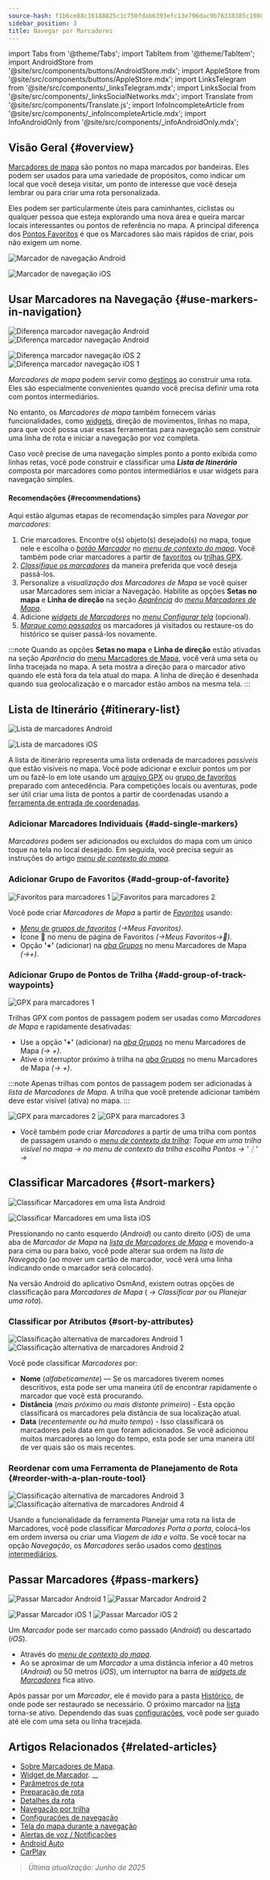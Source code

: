 ```yaml
---
source-hash: f1b6ce88c16188825c1c750fdab6393efc13e796dac9b76318385c1908db3134
sidebar_position: 3
title: Navegar por Marcadores
---
```

import Tabs from '@theme/Tabs';
import TabItem from '@theme/TabItem';
import AndroidStore from '@site/src/components/buttons/AndroidStore.mdx';
import AppleStore from '@site/src/components/buttons/AppleStore.mdx';
import LinksTelegram from '@site/src/components/_linksTelegram.mdx';
import LinksSocial from '@site/src/components/_linksSocialNetworks.mdx';
import Translate from '@site/src/components/Translate.js';
import InfoIncompleteArticle from '@site/src/components/_infoIncompleteArticle.mdx';
import InfoAndroidOnly from '@site/src/components/_infoAndroidOnly.mdx';




## Visão Geral {#overview}

[Marcadores de mapa](../../personal/markers.md) são pontos no mapa marcados por bandeiras. Eles podem ser usados para uma variedade de propósitos, como indicar um local que você deseja visitar, um ponto de interesse que você deseja lembrar ou para criar uma rota personalizada.

Eles podem ser particularmente úteis para caminhantes, ciclistas ou qualquer pessoa que esteja explorando uma nova área e queira marcar locais interessantes ou pontos de referência no mapa. A principal diferença dos [Pontos Favoritos](../../personal/favorites.md) é que os Marcadores são mais rápidos de criar, pois não exigem um nome.

<Tabs groupId="operating-systems" queryString="current-os">

<TabItem value="android" label="Android">

![Marcador de navegação Android](@site/static/img/navigation/marker/navigation_marker_android.png)

</TabItem>

<TabItem value="ios" label="iOS">

![Marcador de navegação iOS](@site/static/img/navigation/marker/navigation_marker_ios.png)

</TabItem>

</Tabs>


## Usar Marcadores na Navegação {#use-markers-in-navigation}

<Tabs groupId="operating-systems" queryString="current-os">

<TabItem value="android" label="Android">

 ![Diferença marcador navegação Android](@site/static/img/navigation/marker/markers_ex_andr_2.png) ![Diferença marcador navegação Android](@site/static/img/navigation/marker/markers_ex_andr_1.png)

</TabItem>

<TabItem value="ios" label="iOS">

![Diferença marcador navegação iOS 2](@site/static/img/navigation/marker/markers_ex_ios_2.png) ![Diferença marcador navegação iOS 1](@site/static/img/navigation/marker/markers_ex_ios_1.png)

</TabItem>

</Tabs>

*Marcadores de mapa* podem servir como [destinos](./route-navigation#set-destinations) ao construir uma rota. Eles são especialmente convenientes quando você precisa definir uma rota com pontos intermediários.

No entanto, os *Marcadores de mapa* também fornecem várias funcionalidades, como [widgets](../../widgets/markers.md), direção de movimentos, linhas no mapa, para que você possa usar essas ferramentas para navegação sem construir uma linha de rota e iniciar a navegação por voz completa.

Caso você precise de uma navegação simples ponto a ponto exibida como linhas retas, você pode construir e classificar uma ***Lista de Itinerário*** composta por marcadores como pontos intermediários e usar widgets para navegação simples.


#### Recomendações {#recommendations}

Aqui estão algumas etapas de recomendação simples para *Navegar por marcadores*:

1. Crie marcadores. Encontre o(s) objeto(s) desejado(s) no mapa, toque nele e escolha o *[botão Marcador](../../personal/markers.md#add--edit-markers)* no *[menu de contexto do mapa](../../map/map-context-menu.md#add--edit-marker)*. Você também pode criar marcadores a partir de [favoritos](#add-group-of-favorite) ou [trilhas GPX](#add-group-of-track-waypoints).
2. [*Classifique os marcadores*](#sort-markers) da maneira preferida que você deseja passá-los.
3. Personalize a *visualização dos Marcadores de Mapa* se você quiser usar Marcadores sem iniciar a Navegação. Habilite as opções **Setas no mapa** e **Linha de direção** na seção *[Aparência](../../personal/markers.md#appearance-on-the-map)* do *[menu Marcadores de Mapa](../../personal/markers.md#actions)*.
4. Adicione *[widgets de Marcadores](../../personal/markers.md#markers)* no *[menu Configurar tela](../../widgets/configure-screen.md)* (opcional).
5. [*Marque como passados*](#pass-markers) os marcadores já visitados ou restaure-os do histórico se quiser passá-los novamente.

:::note
Quando as opções **Setas no mapa** e **Linha de direção** estão ativadas na seção *Aparência* do [menu Marcadores de Mapa](../../personal/markers.md#appearance-on-the-map), você verá uma seta ou linha tracejada no mapa. A seta mostra a direção para o marcador ativo quando ele está fora da tela atual do mapa. A linha de direção é desenhada quando sua geolocalização e o marcador estão ambos na mesma tela.
:::


## Lista de Itinerário {#itinerary-list}

<Tabs groupId="operating-systems" queryString="current-os">

<TabItem value="android" label="Android">

![Lista de marcadores Android](@site/static/img/navigation/marker/markers_list_andr.png)

</TabItem>

<TabItem value="ios" label="iOS">

![Lista de marcadores iOS](@site/static/img/navigation/marker/markers_list_ios.png)

</TabItem>

</Tabs>


A lista de itinerário representa uma lista ordenada de marcadores *passíveis* que estão visíveis no mapa. Você pode adicionar e excluir pontos um por um ou fazê-lo em lote usando um [arquivo GPX](#add-group-of-track-waypoints) ou [grupo de favoritos](#add-group-of-favorite) preparado com antecedência. Para competições locais ou aventuras, pode ser útil criar uma lista de pontos a partir de coordenadas usando a [ferramenta de entrada de coordenadas](../../plan-route/coordinate-input.md).


### Adicionar Marcadores Individuais {#add-single-markers}

*Marcadores* podem ser adicionados ou excluídos do mapa com um único toque na tela no local desejado. Em seguida, você precisa seguir as instruções do artigo *[menu de contexto do mapa](../../map/map-context-menu.md#add--edit-marker)*.


### Adicionar Grupo de Favoritos {#add-group-of-favorite}

<InfoAndroidOnly />

![Favoritos para marcadores 1](@site/static/img/navigation/marker/markers_favorites_andr_3.png) ![Favoritos para marcadores 2](@site/static/img/navigation/marker/markers_favorites_andr_2.png)

Você pode criar *Marcadores de Mapa* a partir de *[Favoritos](../../personal/favorites.md)* usando:

- *[Menu de grupos de favoritos](../../personal/favorites.md#favorite-group-actions)* *(<Translate android="true" ids="shared_string_menu,shared_string_my_places"/>→Meus Favoritos)*.
- Ícone &#128681; no menu de página de Favoritos *(<Translate android="true" ids="shared_string_menu,shared_string_my_places"/>→Meus Favoritos→&#128681;)*.
- Opção **'+'** (adicionar) na *[aba Grupos](../../personal/markers.md#marker-groups)* no menu Marcadores de Mapa *(<Translate android="true" ids="shared_string_menu,map_markers,shared_string_groups"/>→+)*.


### Adicionar Grupo de Pontos de Trilha {#add-group-of-track-waypoints}

<InfoAndroidOnly />

![GPX para marcadores 1](@site/static/img/navigation/marker/track_to_markers_andr.png)

Trilhas GPX com pontos de passagem podem ser usadas como *Marcadores de Mapa* e rapidamente desativadas:

- Use a opção **'+'** (adicionar) na *[aba Grupos](../../personal/markers.md#marker-groups)* no menu Marcadores de Mapa *(<Translate android="true" ids="shared_string_menu,map_markers,shared_string_groups"/>→ +)*.
- Ative o interruptor próximo à trilha na *[aba Grupos](../../personal/markers.md#marker-groups)* no menu Marcadores de Mapa *(<Translate android="true" ids="shared_string_menu,map_markers,shared_string_groups"/>→ +)*.

:::note
Apenas trilhas com pontos de passagem podem ser adicionadas à *lista de Marcadores de Mapa*. A trilha que você pretende adicionar também deve estar visível (ativa) no mapa.
:::

![GPX para marcadores 2](@site/static/img/navigation/marker/track_to_markers_andr_2.png) ![GPX para marcadores 3](@site/static/img/navigation/marker/track_to_markers_andr_3.png)

- Você também pode criar *Marcadores* a partir de uma trilha com pontos de passagem usando o *[menu de contexto da trilha](../../map/tracks/track-context-menu.md#points--waypoints)*: *Toque em uma trilha visível no mapa → no menu de contexto da trilha escolha Pontos → '&#8942;' → <Translate android="true" ids="add_group_to_markers"/>*


## Classificar Marcadores {#sort-markers}

<Tabs groupId="operating-systems" queryString="current-os">

<TabItem value="android" label="Android">

![Classificar Marcadores em uma lista Android](@site/static/img/navigation/marker/sort_markers_andr.png)

</TabItem>

<TabItem value="ios" label="iOS">

![Classificar Marcadores em uma lista iOS](@site/static/img/navigation/marker/sort_markers_ios.png)

</TabItem>

</Tabs>

Pressionando no canto esquerdo (*Android*) ou canto direito (*iOS*) de uma aba de *Marcador de Mapa* na *[lista de Marcadores de Mapa](../../personal/markers.md#itinerary-list)* e movendo-a para cima ou para baixo, você pode alterar sua ordem na *lista de Navegação* (ao mover um cartão de marcador, você verá uma linha indicando onde o marcador será colocado).

Na versão Android do aplicativo OsmAnd, existem outras opções de classificação para *Marcadores de Mapa* (*<Translate android="true" ids="shared_string_menu,map_markers,shared_string_more"/> →* *Classificar por* ou *Planejar uma rota*).


### Classificar por Atributos {#sort-by-attributes}

<Tabs groupId="operating-systems" queryString="current-os">

<TabItem value="android" label="Android">

![Classificação alternativa de marcadores Android 1](@site/static/img/navigation/marker/sorting_markers_andr_1.png) ![Classificação alternativa de marcadores Android 2](@site/static/img/navigation/marker/sorting_markers_andr_2.png)

</TabItem>

<TabItem value="ios" label="iOS">

<InfoAndroidOnly />

</TabItem>

</Tabs>

Você pode classificar *Marcadores* por:

- **Nome** (*alfabeticamente*) — Se os marcadores tiverem nomes descritivos, esta pode ser uma maneira útil de encontrar rapidamente o marcador que você está procurando.
- **Distância** (*mais próximo ou mais distante primeiro*) - Esta opção classificará os marcadores pela distância de sua localização atual.
- **Data** (*recentemente ou há muito tempo*) - Isso classificará os marcadores pela data em que foram adicionados. Se você adicionou muitos marcadores ao longo do tempo, esta pode ser uma maneira útil de ver quais são os mais recentes.


### Reordenar com uma Ferramenta de Planejamento de Rota {#reorder-with-a-plan-route-tool}

<InfoAndroidOnly />

![Classificação alternativa de marcadores Android 3](@site/static/img/navigation/marker/sorting_markers_andr_3.png) ![Classificação alternativa de marcadores Android 4](@site/static/img/navigation/marker/sorting_markers_andr_4.png)

Usando a funcionalidade da ferramenta Planejar uma rota na lista de Marcadores, você pode classificar *Marcadores* *Porta a porta*, colocá-los em ordem inversa ou criar uma *Viagem de ida e volta*. Se você tocar na opção *Navegação*, os *Marcadores* serão usados como [destinos intermediários](../setup/route-navigation.md#intermediate-destinations).


## Passar Marcadores {#pass-markers}

<Tabs groupId="operating-systems" queryString="current-os">

<TabItem value="android" label="Android">

![Passar Marcador Android 1](@site/static/img/navigation/marker/pass_markers_andr_1.png) ![Passar Marcador Android 2](@site/static/img/navigation/marker/pass_markers_andr_2.png)

</TabItem>

<TabItem value="ios" label="iOS">

![Passar Marcador iOS 1](@site/static/img/navigation/marker/pass_markers_ios_1.png) ![Passar Marcador iOS 2](@site/static/img/navigation/marker/pass_markers_ios_2.png)

</TabItem>

</Tabs>

Um *Marcador* pode ser marcado como passado (*Android*) ou descartado (*iOS*).

- Através do *[menu de contexto do mapa](../../map/map-context-menu.md#add--edit-marker)*.
- Ao se aproximar de um *Marcador* a uma distância inferior a 40 metros (*Android*) ou 50 metros (*iOS*), um interruptor na barra de *[widgets de Marcadores](../../widgets/markers.md#top-bar-widget)* fica ativo.

Após passar por um *Marcador*, ele é movido para a pasta [Histórico](../../personal/markers.md#history), de onde pode ser restaurado se necessário. O próximo marcador na [lista](#itinerary-list) torna-se ativo. Dependendo das suas [configurações](#use-markers-in-navigation), você pode ser guiado até ele com uma seta ou linha tracejada.


## Artigos Relacionados {#related-articles}

- [Sobre Marcadores de Mapa](../../personal/markers.md).
- [Widget de Marcador](../../widgets/markers.md).
__
- [Parâmetros de rota](../routing/osmand-routing.md#routing-types)
- [Preparação de rota](./route-navigation.md)
- [Detalhes da rota](./route-details.md)
- [Navegação por trilha](./gpx-navigation.md)
- [Configurações de navegação](../guidance/navigation-settings.md)
- [Tela do mapa durante a navegação](../guidance/map-during-navigation.md)
- [Alertas de voz / Notificações](../guidance/voice-navigation.md)
- [Android Auto](../auto-car.md)
- [CarPlay](../car-play.md)

> *Última atualização: Junho de 2025*
